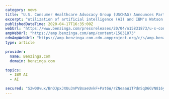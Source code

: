 ```yaml
---
category: news
title: "U.S. Consumer Healthcare Advocacy Group (USCHAG) Announces Partnership with IBM Solutions"
excerpt: "utilization of artificial intelligence (AI) and IBM's Watson capabilities to effect positive and empowering change for consumers when working with the American healthcare system. In development ..."
publishedDateTime: 2020-04-17T16:35:00Z
webUrl: "https://www.benzinga.com/pressreleases/20/04/n15831873/u-s-consumer-healthcare-advocacy-group-uschag-announces-partnership-with-ibm-solutions"
ampWebUrl: "https://amp.benzinga.com/amp/content/15831873"
cdnAmpWebUrl: "https://amp-benzinga-com.cdn.ampproject.org/c/s/amp.benzinga.com/amp/content/15831873"
type: article

provider:
  name: Benzinga.com
  domain: benzinga.com

topics:
  - IBM AI
  - AI

secured: "S2w0Uvux/BnOJpxJXUu3nPVBsaeUvkF+Pat6W/rZNeaaW1TPdnSqD6GVN816ytwwSUnOeP5g5IQ0JQq5ZKbuQcV778XKbQwcOKNygzTXj8SkFiU1lN1lG5sQ44T6jMfMX0XTMDIUKXt8u0x4HnDgjJidVGmhqIXnoIK87KqHvaqzdo32wYFeCXtQjFFq9TwkWePWnd3S1vROqyd8ijtcSYvSPgoiNIv4v47/ykgHEs7Zv2MQBbRgSl4tByV+DxXfUZjaVdCxZUVb5wv/sUB2VISL9pLdGjd3Esmsn+yRaSL9PBDsR+CyXIgLLGcNWhzA;YkFYVp8uRXLyFzPpga5xnw=="
---
```


